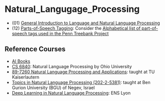 # Natural_Langugage_Processing


* (01) [General Introduction to Language and Natural Language Processing]()
* (12) [Parts-of-Speech Tagging](): Consider the [Alphabetical list of part-of-speech tags used in the Penn Treebank Project](https://www.ling.upenn.edu/courses/Fall_2003/ling001/penn_treebank_pos.html)


## Reference Courses
* [AI Books](https://aibooks.github.io/)
* [CS 6840](http://ace.cs.ohio.edu/~razvan/courses/nlp6840/index.html): Natural Language Processing by Ohio University
* [89-7260 Natural Language Processing and Applications](http://nlpa.iupr.com/): taught at TU Kaiserlautern
* [Topics in Natural Language Processing (202-2-5381)](https://www.cs.bgu.ac.il/~elhadad/nlp18.html): taught at Ben Gurion University (BGU) of Negev, Israel
* [Deep Learning in Natural Language Processing](http://perso.ens-lyon.fr/jacques.jayez/Cours/LHPST/Deep_Learning_in_NLP_1.pdf): ENS Lyon

